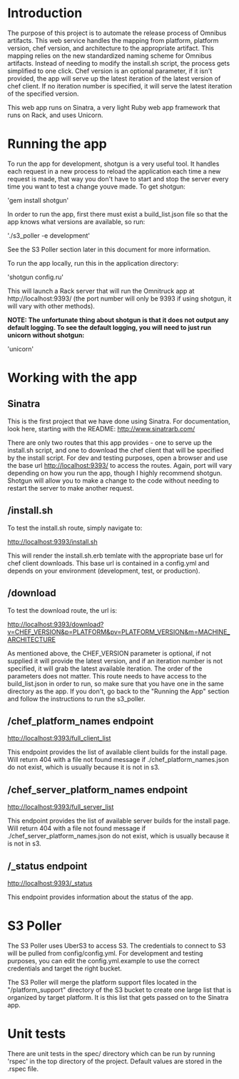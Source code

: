# Introduction

The purpose of this project is to automate the release process of Omnibus artifacts.
This web service handles the mapping from platform, platform version, chef version,
and architecture to the appropriate artifact. This mapping relies on the new
standardized naming scheme for Omnibus artifacts. Instead of needing to modify
the install.sh script, the process gets simplified to one click. Chef version is
an optional parameter, if it isn't provided, the app will serve up the latest
iteration of the latest version of chef client. If no iteration number is specified,
it will serve the latest iteration of the specified version.

This web app runs on Sinatra, a very light Ruby web app framework that runs on Rack,
and uses Unicorn.

# Running the app

To run the app for development, shotgun is a very useful tool. It handles each request
in a new process to reload the application each time a new request is made, that way you
don't have to start and stop the server every time you want to test a change youve made.
To get shotgun:

   'gem install shotgun'

In order to run the app, first there must exist a build_list.json file so that the app
knows what versions are available, so run:

   './s3_poller -e development'

See the S3 Poller section later in this document for more information.

To run the app locally, run this in the application directory:

   'shotgun config.ru'

This will launch a Rack server that will run the Omnitruck app at http://localhost:9393/
(the port number will only be 9393 if using shotgun, it will vary with other methods). 

<b>NOTE: The unfortunate thing about shotgun is that it does not output any default logging.
To see the default logging, you will need to just run unicorn without shotgun:</b>

   'unicorn'

# Working with the app

## Sinatra

This is the first project that we have done using Sinatra. For documentation, look here,
starting with the README: <http://www.sinatrarb.com/>

There are only two routes that this app provides - one to serve up the install.sh script,
and one to download the chef client that will be specified by the install script. For
dev and testing purposes, open a browser and use the base url <http://localhost:9393/>
to access the routes. Again, port will vary depending on how you run the app, though I
highly recommend shotgun. Shotgun will allow you to make a change to the code without
needing to restart the server to make another request.

## /install.sh

To test the install.sh route, simply navigate to:

<http://localhost:9393/install.sh>

This will render the install.sh.erb temlate with the appropriate base url for chef
client downloads. This base url is contained in a config.yml and depends on your
environment (development, test, or production).

## /download

To test the download route, the url is:

   <http://localhost:9393/download?v=CHEF_VERSION&p=PLATFORM&pv=PLATFORM_VERSION&m=MACHINE_ARCHITECTURE>

As mentioned above, the CHEF_VERSION parameter is optional, if not supplied it will
provide the latest version, and if an iteration number is not specified, it will grab
the latest available iteration. The order of the parameters does not matter. This
route needs to have access to the build_list.json in order to run, so make sure that
you have one in the same directory as the app. If you don't, go back to the "Running
the App" section and follow the instructions to run the s3_poller.

## /chef_platform_names endpoint

<http://localhost:9393/full_client_list>

This endpoint provides the list of available client builds for the install page. 
Will return 404 with a file not found message if ./chef_platform_names.json do not
exist, which is usually because it is not in s3.

## /chef_server_platform_names endpoint

<http://localhost:9393/full_server_list>

This endpoint provides the list of available server builds for the install page.
Will return 404 with a file not found message if ./chef_server_platform_names.json do not
exist, which is usually because it is not in s3.

## /_status endpoint

<http://localhost:9393/_status>

This endpoint provides information about the status of the app.

# S3 Poller

The S3 Poller uses UberS3 to access S3. The credentials to connect to S3 will be
pulled from config/config.yml. For development and testing purposes, you can edit
the config.yml.example to use the correct credentials and target the right bucket.

The S3 Poller will merge the platform support files located in the "/platform_support"
directory of the S3 bucket to create one large list that is organized by target
platform. It is this list that gets passed on to the Sinatra app.

# Unit tests

There are unit tests in the spec/ directory which can be run by running 'rspec'
in the top directory of the project. Default values are stored in the .rspec 
file.
